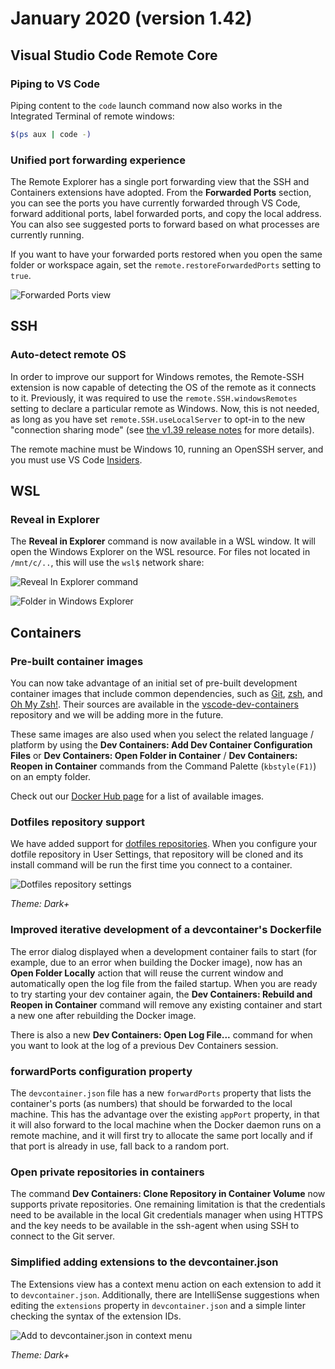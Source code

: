 # January 2020 (version 1.42)

## Visual Studio Code Remote Core

### Piping to VS Code

Piping content to the `code` launch command now also works in the Integrated
Terminal of remote windows:

```bash
$(ps aux | code -)
```

### Unified port forwarding experience

The Remote Explorer has a single port forwarding view that the SSH and
Containers extensions have adopted. From the **Forwarded Ports** section, you
can see the ports you have currently forwarded through VS Code, forward
additional ports, label forwarded ports, and copy the local address. You can
also see suggested ports to forward based on what processes are currently
running.

If you want to have your forwarded ports restored when you open the same folder
or workspace again, set the `remote.restoreForwardedPorts` setting to `true`.

![Forwarded Ports view](images/1_42/forwarded-ports.png)

## SSH

### Auto-detect remote OS

In order to improve our support for Windows remotes, the Remote-SSH extension is
now capable of detecting the OS of the remote as it connects to it. Previously,
it was required to use the `remote.SSH.windowsRemotes` setting to declare a
particular remote as Windows. Now, this is not needed, as long as you have set
`remote.SSH.useLocalServer` to opt-in to the new "connection sharing mode" (see
[the v1.39 release notes](https://github.com/microsoft/vscode-docs/blob/main/remote-release-notes/v1_39.md#ssh-connection-sharing)
for more details).

The remote machine must be Windows 10, running an OpenSSH server, and you must
use VS Code [Insiders](https://code.visualstudio.com/insiders/).

## WSL

### Reveal in Explorer

The **Reveal in Explorer** command is now available in a WSL window. It will
open the Windows Explorer on the WSL resource. For files not located in
`/mnt/c/..`, this will use the `wsl$` network share:

![Reveal In Explorer command](images/1_42/reveal-in-explorer.png)

![Folder in Windows Explorer](images/1_42/reveal-in-explorer-2.png)

## Containers

### Pre-built container images

You can now take advantage of an initial set of pre-built development container
images that include common dependencies, such as [Git](https://git-scm.com/),
[zsh](https://en.wikipedia.org/wiki/Z_shell), and
[Oh My Zsh!](https://ohmyz.sh/). Their sources are available in the
[vscode-dev-containers](https://github.com/microsoft/vscode-dev-containers)
repository and we will be adding more in the future.

These same images are also used when you select the related language / platform
by using the **Dev Containers: Add Dev Container Configuration Files** or **Dev
Containers: Open Folder in Container** / **Dev Containers: Reopen in Container**
commands from the Command Palette (`kbstyle(F1)`) on an empty folder.

Check out our
[Docker Hub page](https://hub.docker.com/_/microsoft-vscode-devcontainers) for a
list of available images.

### Dotfiles repository support

We have added support for [dotfiles repositories](https://dotfiles.github.io/).
When you configure your dotfile repository in User Settings, that repository
will be cloned and its install command will be run the first time you connect to
a container.

![Dotfiles repository settings](images/1_42/dotfiles.png)

_Theme: Dark+_

### Improved iterative development of a devcontainer's Dockerfile

The error dialog displayed when a development container fails to start (for
example, due to an error when building the Docker image), now has an **Open
Folder Locally** action that will reuse the current window and automatically
open the log file from the failed startup. When you are ready to try starting
your dev container again, the **Dev Containers: Rebuild and Reopen in
Container** command will remove any existing container and start a new one after
rebuilding the Docker image.

There is also a new **Dev Containers: Open Log File...** command for when you
want to look at the log of a previous Dev Containers session.

### forwardPorts configuration property

The `devcontainer.json` file has a new `forwardPorts` property that lists the
container's ports (as numbers) that should be forwarded to the local machine.
This has the advantage over the existing `appPort` property, in that it will
also forward to the local machine when the Docker daemon runs on a remote
machine, and it will first try to allocate the same port locally and if that
port is already in use, fall back to a random port.

### Open private repositories in containers

The command **Dev Containers: Clone Repository in Container Volume** now
supports private repositories. One remaining limitation is that the credentials
need to be available in the local Git credentials manager when using HTTPS and
the key needs to be available in the ssh-agent when using SSH to connect to the
Git server.

### Simplified adding extensions to the devcontainer.json

The Extensions view has a context menu action on each extension to add it to
`devcontainer.json`. Additionally, there are IntelliSense suggestions when
editing the `extensions` property in `devcontainer.json` and a simple linter
checking the syntax of the extension IDs.

![Add to devcontainer.json in context menu](images/1_42/addtodevcontainerjson.png)

_Theme: Dark+_
